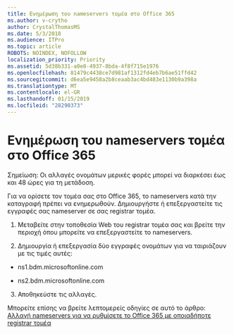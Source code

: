```yaml
---
title: Ενημέρωση του nameservers τομέα στο Office 365
ms.author: v-crytho
author: CrystalThomasMS
ms.date: 5/3/2018
ms.audience: ITPro
ms.topic: article
ROBOTS: NOINDEX, NOFOLLOW
localization_priority: Priority
ms.assetid: 5d38b331-a0e8-4937-8bda-4f8f715e1976
ms.openlocfilehash: 81479c4438ce7d981af1312fd4eb7b6ae51ffd42
ms.sourcegitcommit: d6ea5e9458a2b8ceaab3ac4bd483e1130b9a398a
ms.translationtype: MT
ms.contentlocale: el-GR
ms.lasthandoff: 01/15/2019
ms.locfileid: "28290373"
---
```

# <a name="update-your-domain-nameservers-to-office-365"></a>Ενημέρωση του nameservers τομέα στο Office 365

Σημείωση: Οι αλλαγές ονομάτων μερικές φορές μπορεί να διαρκέσει έως και 48 ώρες για τη μετάδοση.
  
Για να ορίσετε τον τομέα σας στο Office 365, το nameservers κατά την καταγραφή πρέπει να ενημερωθούν. Δημιουργήστε ή επεξεργαστείτε τις εγγραφές σας nameserver σε σας registrar τομέα.
  
1. Μεταβείτε στην τοποθεσία Web του registrar τομέα σας και βρείτε την περιοχή όπου μπορείτε να επεξεργαστείτε το nameservers.
    
2. Δημιουργία ή επεξεργασία δύο εγγραφές ονομάτων για να ταιριάζουν με τις τιμές αυτές:
    
  - ns1.bdm.microsoftonline.com
    
  - ns2.bdm.microsoftonline.com
    
3. Αποθηκεύστε τις αλλαγές.
    
Μπορείτε επίσης να βρείτε λεπτομερείς οδηγίες σε αυτό το άρθρο: [Αλλαγή nameservers για να ρυθμίσετε το Office 365 με οποιαδήποτε registrar τομέα](https://support.office.com/article/https://support.office.com/en-us/article/Change-nameservers-at-any-domain-registrar-to-set-up-Office-365-a8b487a9-2a45-4581-9dc4-5d28a47010a2.aspx)
  

